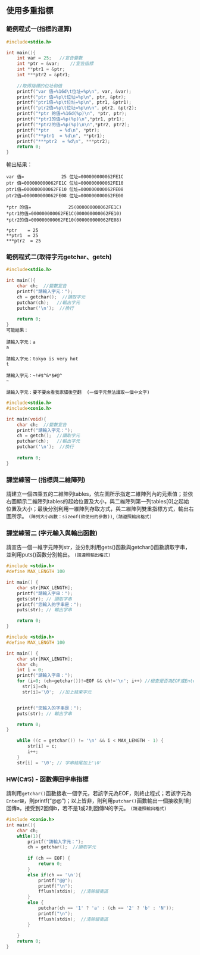 ## 使用多重指標

### 範例程式一(指標的運算)
```c
#include<stdio.h>

int main(){
	int var = 25;	//宣告變數 
	int *ptr = &var;	//宣告指標 
	int **ptr1 = &ptr;
	int ***ptr2 = &ptr1;
	
	//取得指標的位址和值
	printf("var 值=%16d\t位址=%p\n", var, &var);
	printf("ptr 值=%p\t位址=%p\n", ptr, &ptr); 
	printf("ptr1值=%p\t位址=%p\n", ptr1, &ptr1); 
	printf("ptr2值=%p\t位址=%p\n\n", ptr2, &ptr2); 
	printf("*ptr 的值=%16d(%p)\n", *ptr, ptr); 	
	printf("*ptr1的值=%p(%p)\n",*ptr1, ptr1);
	printf("*ptr2的值=%p(%p)\n\n",*ptr2, ptr2);
	printf("*ptr    = %d\n", *ptr);
	printf("**ptr1  = %d\n", **ptr1);
	printf("***ptr2  = %d\n", ***ptr2);
	return 0;
} 
```
輸出結果：
```
var 值=              25 位址=000000000062FE1C
ptr 值=000000000062FE1C 位址=000000000062FE10
ptr1值=000000000062FE10 位址=000000000062FE08
ptr2值=000000000062FE08 位址=000000000062FE00

*ptr 的值=              25(000000000062FE1C)
*ptr1的值=000000000062FE1C(000000000062FE10)
*ptr2的值=000000000062FE10(000000000062FE08)

*ptr    = 25
**ptr1  = 25
***ptr2  = 25

```

### 範例程式二(取得字元getchar、getch)

```c
#include<stdio.h>

int main(){
	char ch;  //變數宣告 
	printf("請輸入字元：");
	ch = getchar();  //讀取字元 
	putchar(ch);   //輸出字元 
	putchar('\n');  //換行
	 
	return 0;
}
可能結果：
```

 
```
請輸入字元：a
a

請輸入字元：tokyo is very hot
t

請輸入字元：~!#$^&*$#@^
~

請輸入字元：要不要來看我家貓後空翻  (一個字元無法讀取一個中文字)
```

```c
#include<stdio.h>
#include<conio.h>

int main(void){
	char ch;  //變數宣告 
	printf("請輸入字元：");
	ch = getch();  //讀取字元 
	putchar(ch);   //輸出字元 
	putchar('\n');  //換行
	
	return 0;    
} 
```

### 課堂練習一 (指標與二維陣列)
請建立一個四乘五的二維陣列tables，依左圖所示指定二維陣列內的元素值；並依右圖顯示二維陣列tables的起始位置及大小，與二維陣列第一列tables[0]之起始位置及大小；最後分別利用一維陣列存取方式，與二維陣列雙重指標方式，輸出右圖所示。
`(陣列大小函數：sizeof(欲使用的參數))`, `(請遵照輸出格式)`

### 課堂練習二 (字元輸入與輸出函數)
請宣告一個一維字元陣列str，並分別利用gets()函數與getchar()函數讀取字串，並利用puts()函數分別輸出。
`(請遵照輸出格式)`
```c
#include <stdio.h>
#define MAX_LENGTH 100 

int main() {
    char str[MAX_LENGTH];
    printf("請輸入字串：");
    gets(str); // 讀取字串
    printf("您輸入的字串是：");
    puts(str); // 輸出字串

    return 0;
}

```
```c
#include <stdio.h>
#define MAX_LENGTH 100 

int main() {
    char str[MAX_LENGTH];
    char ch;
    int i = 0;
    printf("請輸入字串：");
    for (i=0; (ch=getchar())!=EOF && ch!='\n'; i++) //檢查是否為EOF或Enter
      str[i]=ch;
	  str[i]='\0';  //加上結束字元


    printf("您輸入的字串是：");
    puts(str); // 輸出字串

    return 0;
}
```
```c
    while ((c = getchar()) != '\n' && i < MAX_LENGTH - 1) {
        str[i] = c;
        i++;
    }
    str[i] = '\0'; // 字串結尾加上'\0'

```

### HW(C#5) - 函數傳回字串指標
請利用`getchar()`函數接收一個字元，若該字元為EOF，則終止程式；若該字元為`Enter鍵`，則printf(“@@”)；以上皆非，則利用`putchar()`函數輸出一個接收到1則回傳a，接受到2回傳b，若不是1或2則回傳N的字元。
`(請遵照輸出格式)`
```c
#include <conio.h>
int main(){
	char ch;
	while(1){
		printf("請輸入字元：");
		ch = getchar();  //讀取字元 
	
	    if (ch == EOF) {
            return 0;
        } 
        else if(ch == '\n'){
        	printf("@@");
            printf("\n");
            fflush(stdin);  //清除緩衝區 
		}
		else {
            putchar(ch == '1' ? 'a' : (ch == '2' ? 'b' : 'N'));
            printf("\n");
            fflush(stdin);  //清除緩衝區 
        }
		
	}
	return 0;
}
```

